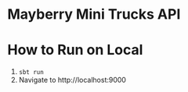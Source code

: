 # Mayberry Mini Trucks API

# How to Run on Local
1. `sbt run`
2. Navigate to http://localhost:9000
